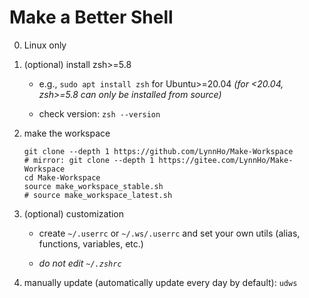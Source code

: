 # Make a Better Shell

0. Linux only

1. (optional) install zsh>=5.8

    + e.g., `sudo apt install zsh` for Ubuntu>=20.04 *(for <20.04, zsh>=5.8 can only be installed from source)*

    + check version: `zsh --version`

2. make the workspace

    ```console
    git clone --depth 1 https://github.com/LynnHo/Make-Workspace
    # mirror: git clone --depth 1 https://gitee.com/LynnHo/Make-Workspace
    cd Make-Workspace
    source make_workspace_stable.sh
    # source make_workspace_latest.sh
    ```

3. (optional) customization

    + create `~/.userrc` or `~/.ws/.userrc` and set your own utils (alias, functions, variables, etc.)
  
    + *do not edit `~/.zshrc`*

5. manually update (automatically update every day by default): `udws`

